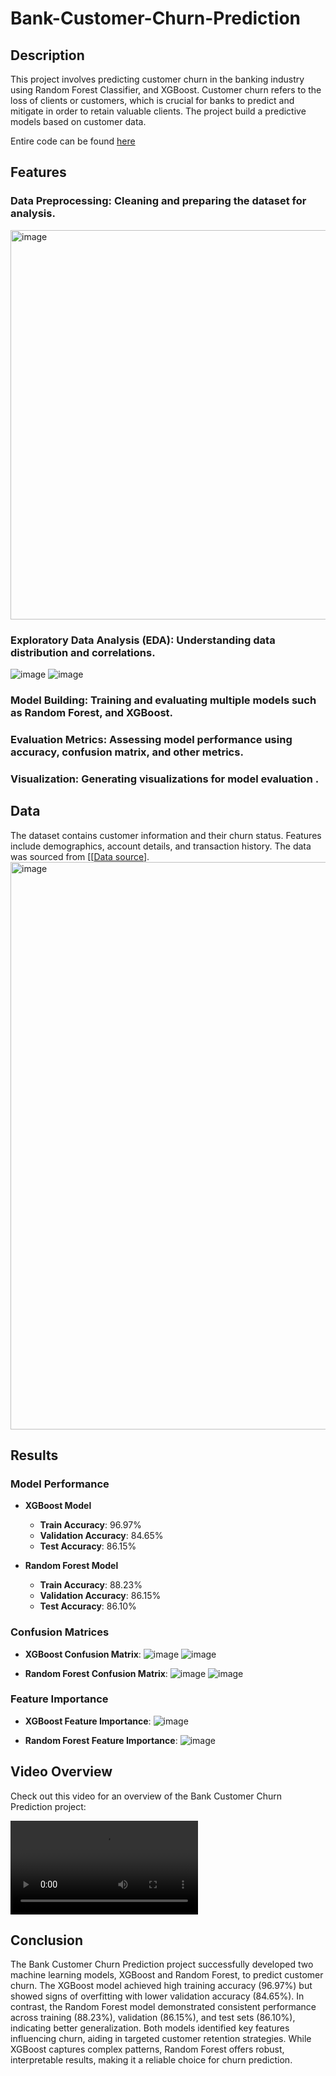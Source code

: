 # Bank-Customer-Churn-Prediction
## Description

This project involves predicting customer churn in the banking industry using Random Forest Classifier, and XGBoost. Customer churn refers to the loss of clients or customers, which is crucial for banks to predict and mitigate in order to retain valuable clients. The project build a predictive models based on customer data.

Entire code can be found [here](https://github.com/Rehima1/Bank-Customer-Churn-Prediction/blob/main/Bank_Customer_Churn_Prediction.ipynb)

## Features

### Data Preprocessing: Cleaning and preparing the dataset for analysis.
  <img width="623" alt="image" src="https://github.com/user-attachments/assets/add890f9-a37e-4fd1-a9ac-4520a490cfdc">
  
### Exploratory Data Analysis (EDA): Understanding data distribution and correlations.
  ![image](https://github.com/user-attachments/assets/7fabb226-da16-4422-a4d1-94110a546702)
  ![image](https://github.com/user-attachments/assets/86e04285-2630-4e74-9a52-7f6aa327d55d)

### Model Building: Training and evaluating multiple models such as Random Forest, and XGBoost.
### Evaluation Metrics: Assessing model performance using accuracy, confusion matrix, and other metrics.
### Visualization: Generating visualizations for model evaluation .

## Data

The dataset contains customer information and their churn status. Features include demographics, account details, and transaction history. The data was sourced from [[[Data source](https://www.kaggle.com/datasets/shantanudhakadd/bank-customer-churn-prediction/data)].
<img width="908" alt="image" src="https://github.com/user-attachments/assets/6613be8e-fcd4-4fe5-a3e8-396b3aac1d00">

## Results

### Model Performance

- **XGBoost Model**
  - **Train Accuracy**: 96.97%
  - **Validation Accuracy**: 84.65%
  - **Test Accuracy**: 86.15%

- **Random Forest Model**
  - **Train Accuracy**: 88.23%
  - **Validation Accuracy**: 86.15%
  - **Test Accuracy**: 86.10%

### Confusion Matrices

- **XGBoost Confusion Matrix**: ![image](https://github.com/user-attachments/assets/892d1a9a-4640-4440-9663-609b262c0185)
![image](https://github.com/user-attachments/assets/da166b95-b7bf-4061-a847-f100e7940dbe)

- **Random Forest Confusion Matrix**: ![image](https://github.com/user-attachments/assets/0252d5c3-5274-4f5e-8100-6fee56432f0d)
![image](https://github.com/user-attachments/assets/a8af1f66-a21c-4260-b63f-57d0f9c1ec63)


### Feature Importance

- **XGBoost Feature Importance**: ![image](https://github.com/user-attachments/assets/53fb7b7e-1b86-4c4c-bd37-e02a5054cb1a)

- **Random Forest Feature Importance**: ![image](https://github.com/user-attachments/assets/c3b1aed0-8507-464a-9279-ffc9fd7a8236)


## Video Overview

Check out this video for an overview of the Bank Customer Churn Prediction project:

![Watch the video](media/overview.mp4)

## Conclusion
The Bank Customer Churn Prediction project successfully developed two machine learning models, XGBoost and Random Forest, to predict customer churn. The XGBoost model achieved high training accuracy (96.97%) but showed signs of overfitting with lower validation accuracy (84.65%). In contrast, the Random Forest model demonstrated consistent performance across training (88.23%), validation (86.15%), and test sets (86.10%), indicating better generalization. Both models identified key features influencing churn, aiding in targeted customer retention strategies. While XGBoost captures complex patterns, Random Forest offers robust, interpretable results, making it a reliable choice for churn prediction.


